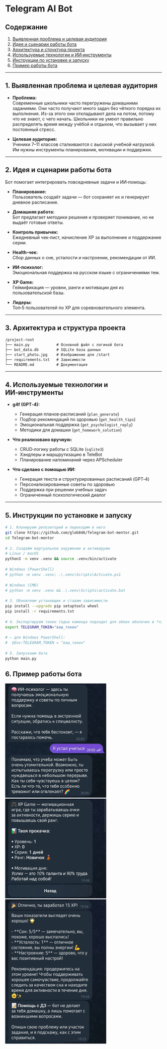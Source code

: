 # Telegram AI Bot

## Содержание

1. [Выявленная проблема и целевая аудитория](#1-выявленная-проблема-и-целевая-аудитория)  
2. [Идея и сценарии работы бота](#2-идея-и-сценарии-работы-бота)  
3. [Архитектура и структура проекта](#3-архитектура-и-структура-проекта)  
4. [Используемые технологии и ИИ‑инструменты](#4-используемые-технологии-и-ии‑инструменты)  
5. [Инструкции по установке и запуску](#5-инструкции-по-установке-и-запуску)  
6. [Пример работы бота](#6-пример-работы-бота)  

---

## 1. Выявленная проблема и целевая аудитория

- **Проблема:**  
  Современные школьники часто перегружены домашними заданиями. Они часто получают много задач без чёткого порядка их выполнения. Из-за этого они откладывают дела на потом, потому что не знают, с чего начать. Школьники не умеют правильно распределять время между учёбой и отдыхом, что вызывает у них постоянный стресс.

- **Целевая аудитория:**  
  Ученики 7–11 классов сталкиваются с высокой учебной нагрузкой. Им нужны инструменты планирования, мотивации и поддержки.

---

## 2. Идея и сценарии работы бота

Бот помогает интегрировать повседневные задачи и ИИ‑помощь:

- **Планирование:**  
  Пользователь создаёт задачи — бот сохраняет их и генерирует дневное расписание.

- **Домашняя работа:**  
  Бот предлагает методики решения и проверяет понимание, но не выдаёт готовые ответы.

- **Контроль привычек:**  
  Ежедневный чек‑лист, начисление XP за выполнение и поддержание серии.

- **Health‑чек:**  
  Сбор данных о сне, усталости и настроении, рекомендации от ИИ.

- **ИИ‑психолог:**  
  Эмоциональная поддержка на русском языке с ограничениями тем.

- **XP Game:**  
  Геймификация — уровни, ранги и мотивации дня из пользовательской базы.

- **Лидеры:**  
  Топ‑5 пользователей по XP для соревновательного элемента.

---

## 3. Архитектура и структура проекта

    /project-root
    ├── main.py            # Основной файл с логикой бота
    ├── bot_data.db        # SQLite база данных
    ├── start_photo.jpg    # Изображение для /start
    ├── requirements.txt   # Зависимости
    └── README.md          # Документация

---

## 4. Используемые технологии и ИИ‑инструменты

- **g4f (GPT‑4):**  
  - Генерация планов‑расписаний (`plan_generate`)  
  - Подбор рекомендаций по здоровью (`get_health_tips`)  
  - Эмоциональная поддержка (`get_psychologist_reply`)  
  - Методики для домашки (`get_homework_solution`)

- **Что реализовано вручную:**  
  - CRUD‑логику работы с SQLite (`sqlite3`)  
  - Хэндлеры и маршрутизацию в TeleBot  
  - Планирование напоминаний через APScheduler

- **Что сделано с помощью ИИ:**  
  - Генерация текста и структурированных расписаний (GPT‑4)  
  - Персонализированные советы по здоровью  
  - Поддержка при решении учебных задач  
  - Ограниченный психологический диалог

---


## 5. Инструкции по установке и запуску

```bash
# 1. Клонируем репозиторий и переходим в него
git clone https://github.com/gleb846/Telegram-bot-mentor.git
cd Telegram-bot-mentor

# 2. Создаём виртуальное окружение и активируем
# Linux / macOS
python3 -m venv .venv && source .venv/bin/activate

# Windows (PowerShell)
# python -m venv .venv; .\.venv\Scripts\Activate.ps1

# Windows (CMD)
# python -m venv .venv && .\.venv\Scripts\activate.bat

# 3. Обновляем установщик и ставим зависимости
pip install --upgrade pip setuptools wheel
pip install -r requirements.txt

# 4. Экспортируем токен (одна команда подходит для обеих оболочек в *nix)
export TELEGRAM_TOKEN="ваш_токен" 

# — для Windows PowerShell:
#  $Env:TELEGRAM_TOKEN = "ваш_токен"

# 5. Запускаем бота
python main.py
```

## 6. Пример работы бота

<p>
  <img src="https://github.com/gleb846/Telegram-bot-mentor/blob/main/photo_1.jpg" alt="Главное меню" width="325" />
  <img src="https://github.com/gleb846/Telegram-bot-mentor/blob/main/photo_2.jpg" alt="Генерация плана" width="325" />
  <img src="https://github.com/gleb846/Telegram-bot-mentor/blob/main/photo_3.jpg" alt="Health‑чек" width="325" />
</p>
